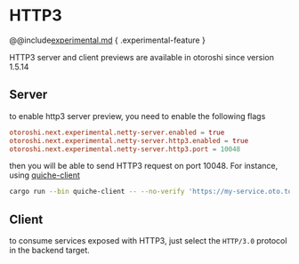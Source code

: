 # HTTP3

@@include[experimental.md](../../includes//experimental.md) { .experimental-feature }

HTTP3 server and client previews are available in otoroshi since version 1.5.14


## Server

to enable http3 server preview, you need to enable the following flags

```conf
otoroshi.next.experimental.netty-server.enabled = true
otoroshi.next.experimental.netty-server.http3.enabled = true
otoroshi.next.experimental.netty-server.http3.port = 10048
```

then you will be able to send HTTP3 request on port 10048. For instance, using [quiche-client](https://github.com/cloudflare/quiche)

```sh
cargo run --bin quiche-client -- --no-verify 'https://my-service.oto.tools:10048'
```

## Client

to consume services exposed with HTTP3, just select the `HTTP/3.0` protocol in the backend target.